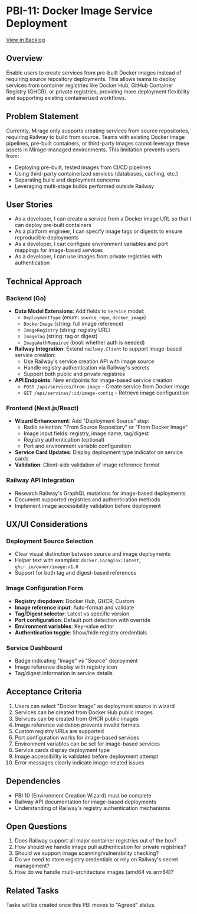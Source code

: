 # PBI-11: Docker Image Service Deployment

[View in Backlog](../backlog.md#user-content-11)

## Overview
Enable users to create services from pre-built Docker images instead of requiring source repository deployments. This allows teams to deploy services from container registries like Docker Hub, GitHub Container Registry (GHCR), or private registries, providing more deployment flexibility and supporting existing containerized workflows.

## Problem Statement
Currently, Mirage only supports creating services from source repositories, requiring Railway to build from source. Teams with existing Docker image pipelines, pre-built containers, or third-party images cannot leverage these assets in Mirage-managed environments. This limitation prevents users from:
- Deploying pre-built, tested images from CI/CD pipelines
- Using third-party containerized services (databases, caching, etc.)
- Separating build and deployment concerns
- Leveraging multi-stage builds performed outside Railway

## User Stories
- As a developer, I can create a service from a Docker image URL so that I can deploy pre-built containers
- As a platform engineer, I can specify image tags or digests to ensure reproducible deployments
- As a developer, I can configure environment variables and port mappings for image-based services
- As a developer, I can use images from private registries with authentication

## Technical Approach

### Backend (Go)
- **Data Model Extensions**: Add fields to `Service` model:
  - `DeploymentType` (enum: `source_repo`, `docker_image`)
  - `DockerImage` (string: full image reference)
  - `ImageRegistry` (string: registry URL)
  - `ImageTag` (string: tag or digest)
  - `ImageAuthRequired` (bool: whether auth is needed)
- **Railway Integration**: Extend `railway.Client` to support image-based service creation:
  - Use Railway's service creation API with image source
  - Handle registry authentication via Railway's secrets
  - Support both public and private registries
- **API Endpoints**: New endpoints for image-based service creation
  - `POST /api/services/from-image` - Create service from Docker image
  - `GET /api/services/:id/image-config` - Retrieve image configuration

### Frontend (Next.js/React)
- **Wizard Enhancement**: Add "Deployment Source" step:
  - Radio selection: "From Source Repository" or "From Docker Image"
  - Image input fields: registry, image name, tag/digest
  - Registry authentication (optional)
  - Port and environment variable configuration
- **Service Card Updates**: Display deployment type indicator on service cards
- **Validation**: Client-side validation of image reference format

### Railway API Integration
- Research Railway's GraphQL mutations for image-based deployments
- Document supported registries and authentication methods
- Implement image accessibility validation before deployment

## UX/UI Considerations

### Deployment Source Selection
- Clear visual distinction between source and image deployments
- Helper text with examples: `docker.io/nginx:latest`, `ghcr.io/owner/image:v1.0`
- Support for both tag and digest-based references

### Image Configuration Form
- **Registry dropdown**: Docker Hub, GHCR, Custom
- **Image reference input**: Auto-format and validate
- **Tag/Digest selector**: Latest vs specific version
- **Port configuration**: Default port detection with override
- **Environment variables**: Key-value editor
- **Authentication toggle**: Show/hide registry credentials

### Service Dashboard
- Badge indicating "Image" vs "Source" deployment
- Image reference display with registry icon
- Tag/digest information in service details

## Acceptance Criteria
1. Users can select "Docker Image" as deployment source in wizard
2. Services can be created from Docker Hub public images
3. Services can be created from GHCR public images
4. Image reference validation prevents invalid formats
5. Custom registry URLs are supported
6. Port configuration works for image-based services
7. Environment variables can be set for image-based services
8. Service cards display deployment type
9. Image accessibility is validated before deployment attempt
10. Error messages clearly indicate image-related issues

## Dependencies
- PBI 10 (Environment Creation Wizard) must be complete
- Railway API documentation for image-based deployments
- Understanding of Railway's registry authentication mechanisms

## Open Questions
1. Does Railway support all major container registries out of the box?
2. How should we handle image pull authentication for private registries?
3. Should we support image scanning/vulnerability checking?
4. Do we need to store registry credentials or rely on Railway's secret management?
5. How do we handle multi-architecture images (amd64 vs arm64)?

## Related Tasks
Tasks will be created once this PBI moves to "Agreed" status.


